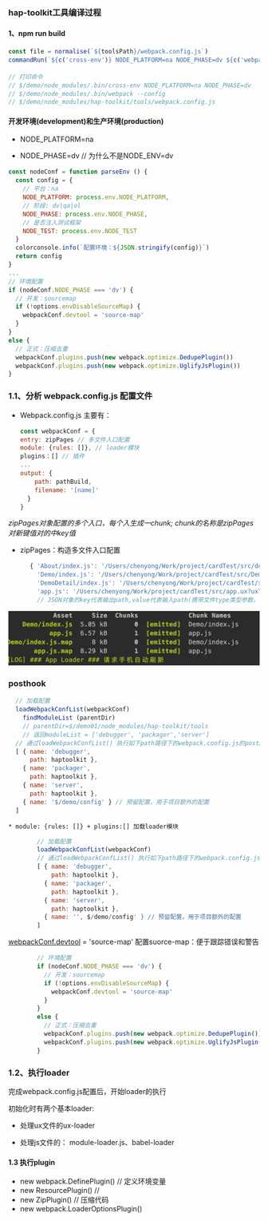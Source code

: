 ###  hap-toolkit工具编译过程



#### 1、npm run build

```javascript
const file = normalise(`${toolsPath}/webpack.config.js`)
commandRun(`${c('cross-env')} NODE_PLATFORM=na NODE_PHASE=dv ${c('webpack')} --config ${file}`)

// 打印命令
// $/demo/node_modules/.bin/cross-env NODE_PLATFORM=na NODE_PHASE=dv 
// $/demo/node_modules/.bin/webpack --config 
// $/demo/node_modules/hap-toolkit/tools/webpack.config.js
```



#### 开发环境(development)和生产环境(production)

* NODE_PLATFORM=na  

* NODE_PHASE=dv  // 为什么不是NODE_ENV=dv


```javascript
const nodeConf = function parseEnv () {
  const config = {
    // 平台：na
    NODE_PLATFORM: process.env.NODE_PLATFORM,
    // 阶段: dv|qa|ol
    NODE_PHASE: process.env.NODE_PHASE,
    // 是否注入测试框架
    NODE_TEST: process.env.NODE_TEST
  }
  colorconsole.info(`配置环境：${JSON.stringify(config)}`)
  return config
}
...
// 环境配置
if (nodeConf.NODE_PHASE === 'dv') {
  // 开发：sourcemap
  if (!options.envDisableSourceMap) {
    webpackConf.devtool = 'source-map'
  }
}
else {
  // 正式：压缩去重
  webpackConf.plugins.push(new webpack.optimize.DedupePlugin())
  webpackConf.plugins.push(new webpack.optimize.UglifyJsPlugin())
}
```





### 1.1、分析 webpack.config.js 配置文件 

- Webpack.config.js 主要有： 

    ```javascript
    const webpackConf = {
    entry: zipPages // 多文件入口配置
    module: {rules: []}, // loader模块
    plugins：[] // 插件
    ...
    output: {
        path: pathBuild,
        filename: '[name]'
      }
    }
    ```

*zipPages对象配置的多个入口，每个入生成一chunk; chunk的名称是zipPages对新键值对的中key值*



* zipPages：构造多文件入口配置
  
```javascript
      { 'About/index.js': '/Users/chenyong/Work/project/cardTest/src/demo/src/About/index.ux?uxType=page',
        'Demo/index.js': '/Users/chenyong/Work/project/cardTest/src/Demo/index.ux?uxType=page',
        'DemoDetail/index.js': '/Users/chenyong/Work/project/cardTest/src/DemoDetail/index.ux?uxType=page',
        'app.js': '/Users/chenyong/Work/project/cardTest/src/app.ux?uxType=app' }
        // JSON对象的key代表输出path,value代表输入path(携带文件type类型参数，留作后面使用)
```

![chunk](../source/WechatIMG45.png)



### posthook

```javascript
  // 加载配置
  loadWebpackConfList(webpackConf)
    findModuleList (parentDir)
	// parentDir=$/demo01/node_modules/hap-toolkit/tools
	// 返回moduleList = ['debugger', 'packager','server']
  // 通过loadWebpackConfList() 执行如下path路径下的webpack.config.js的postHook方法，收集添加loader和plugin
  [ { name: 'debugger',
      path: haptoolkit },
    { name: 'packager',
      path: haptoolkit },
    { name: 'server',
      path: haptoolkit },
    { name: '$/demo/config' } // 预留配置，用于项目额外的配置
  ]
```

    * module: {rules: []} + plugins:[] 加载loader模块

```javascript
        // 加载配置
        loadWebpackConfList(webpackConf)
        // 通过loadWebpackConfList() 执行如下path路径下的webpack.config.js的postHook方法，收集添加loader和plugin
        [ { name: 'debugger',
            path: haptoolkit },
          { name: 'packager',
            path: haptoolkit },
          { name: 'server',
            path: haptoolkit },
          { name: '', $/demo/config' } // 预留配置，用于项目额外的配置
        ]
```

[webpackConf.devtool](https://webpack.docschina.org/configuration/devtool) = 'source-map' 配置suorce-map：便于跟踪错误和警告

```javascript
        // 环境配置
        if (nodeConf.NODE_PHASE === 'dv') {
          // 开发：sourcemap
          if (!options.envDisableSourceMap) {
            webpackConf.devtool = 'source-map'
          }
        }
        else {
          // 正式：压缩去重
          webpackConf.plugins.push(new webpack.optimize.DedupePlugin())
          webpackConf.plugins.push(new webpack.optimize.UglifyJsPlugin())
        }
```

###  1.2、执行loader

完成webpack.config.js配置后，开始loader的执行

初始化时有两个基本loader: 

* 处理ux文件的ux-loader

* 处理js文件的： module-loader.js、babel-loader



#### 1.3 执行plugin

* new webpack.DefinePlugin() // 定义环境变量
* new ResourcePlugin()   // 
* new ZipPlugin() // 压缩代码
* new webpack.LoaderOptionsPlugin()